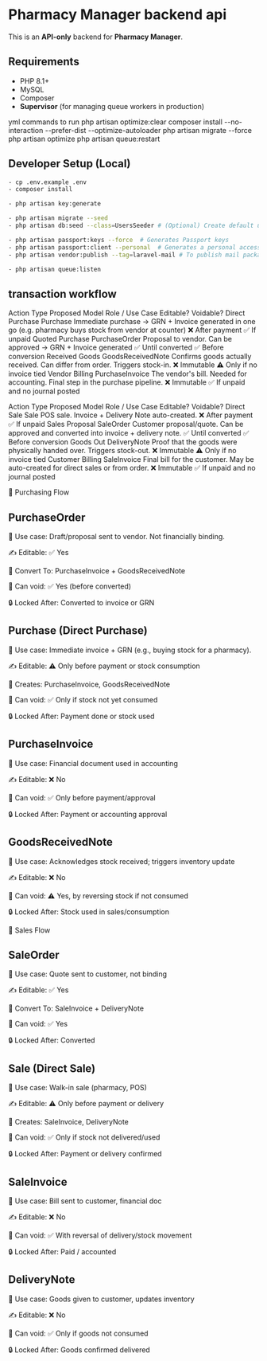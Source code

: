 # Pharmacy Manager backend api
This is an **API-only** backend for **Pharmacy Manager**.


## Requirements
- PHP 8.1+
- MySQL
- Composer
- **Supervisor** (for managing queue workers in production)


yml commands to run
php artisan optimize:clear
composer install --no-interaction --prefer-dist --optimize-autoloader
php artisan migrate --force
php artisan optimize
php artisan queue:restart


## Developer Setup (Local)
```bash
- cp .env.example .env
- composer install

- php artisan key:generate

- php artisan migrate --seed
- php artisan db:seed --class=UsersSeeder # (Optional) Create default users for each role if needed

- php artisan passport:keys --force  # Generates Passport keys
- php artisan passport:client --personal  # Generates a personal access client
- php artisan vendor:publish --tag=laravel-mail # To publish mail package

- php artisan queue:listen
```


## transaction workflow

Action Type	Proposed Model	Role / Use Case	Editable?	Voidable?
Direct Purchase	Purchase	Immediate purchase → GRN + Invoice generated in one go (e.g. pharmacy buys stock from vendor at counter)	❌ After payment	✅ If unpaid
Quoted Purchase	PurchaseOrder	Proposal to vendor. Can be approved → GRN + Invoice generated	✅ Until converted	✅ Before conversion
Received Goods	GoodsReceivedNote	Confirms goods actually received. Can differ from order. Triggers stock-in.	❌ Immutable	⚠️ Only if no invoice tied
Vendor Billing	PurchaseInvoice	The vendor's bill. Needed for accounting. Final step in the purchase pipeline.	❌ Immutable	✅ If unpaid and no journal posted

Action Type	Proposed Model	Role / Use Case	Editable?	Voidable?
Direct Sale	Sale	POS sale. Invoice + Delivery Note auto-created.	❌ After payment	✅ If unpaid
Sales Proposal	SaleOrder	Customer proposal/quote. Can be approved and converted into invoice + delivery note.	✅ Until converted	✅ Before conversion
Goods Out	DeliveryNote	Proof that the goods were physically handed over. Triggers stock-out.	❌ Immutable	⚠️ Only if no invoice tied
Customer Billing	SaleInvoice	Final bill for the customer. May be auto-created for direct sales or from order.	❌ Immutable	✅ If unpaid and no journal posted




🛒 Purchasing Flow
## PurchaseOrder

🧠 Use case: Draft/proposal sent to vendor. Not financially binding.

✍️ Editable: ✅ Yes

🔁 Convert To: PurchaseInvoice + GoodsReceivedNote

🧯 Can void: ✅ Yes (before converted)

🔒 Locked After: Converted to invoice or GRN

## Purchase (Direct Purchase)

🧠 Use case: Immediate invoice + GRN (e.g., buying stock for a pharmacy).

✍️ Editable: ⚠️ Only before payment or stock consumption

🔁 Creates: PurchaseInvoice, GoodsReceivedNote

🧯 Can void: ✅ Only if stock not yet consumed

🔒 Locked After: Payment done or stock used

## PurchaseInvoice

🧠 Use case: Financial document used in accounting

✍️ Editable: ❌ No

🧯 Can void: ✅ Only before payment/approval

🔒 Locked After: Payment or accounting approval

## GoodsReceivedNote

🧠 Use case: Acknowledges stock received; triggers inventory update

✍️ Editable: ❌ No

🧯 Can void: ⚠️ Yes, by reversing stock if not consumed

🔒 Locked After: Stock used in sales/consumption

💸 Sales Flow
## SaleOrder

🧠 Use case: Quote sent to customer, not binding

✍️ Editable: ✅ Yes

🔁 Convert To: SaleInvoice + DeliveryNote

🧯 Can void: ✅ Yes

🔒 Locked After: Converted

## Sale (Direct Sale)

🧠 Use case: Walk-in sale (pharmacy, POS)

✍️ Editable: ⚠️ Only before payment or delivery

🔁 Creates: SaleInvoice, DeliveryNote

🧯 Can void: ✅ Only if stock not delivered/used

🔒 Locked After: Payment or delivery confirmed

## SaleInvoice

🧠 Use case: Bill sent to customer, financial doc

✍️ Editable: ❌ No

🧯 Can void: ✅ With reversal of delivery/stock movement

🔒 Locked After: Paid / accounted

## DeliveryNote

🧠 Use case: Goods given to customer, updates inventory

✍️ Editable: ❌ No

🧯 Can void: ✅ Only if goods not consumed

🔒 Locked After: Goods confirmed delivered
